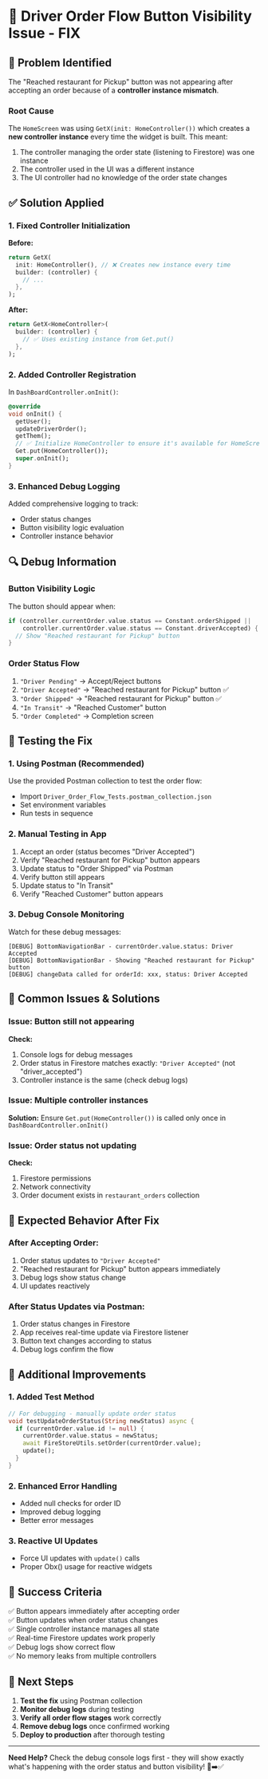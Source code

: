 # 🚚 Driver Order Flow Button Visibility Issue - FIX

## 🐛 Problem Identified

The "Reached restaurant for Pickup" button was not appearing after accepting an order because of a **controller instance mismatch**.

### Root Cause
The `HomeScreen` was using `GetX(init: HomeController())` which creates a **new controller instance** every time the widget is built. This meant:

1. The controller managing the order state (listening to Firestore) was one instance
2. The controller used in the UI was a different instance
3. The UI controller had no knowledge of the order state changes

## ✅ Solution Applied

### 1. Fixed Controller Initialization
**Before:**
```dart
return GetX(
  init: HomeController(), // ❌ Creates new instance every time
  builder: (controller) {
    // ...
  },
);
```

**After:**
```dart
return GetX<HomeController>(
  builder: (controller) {
    // ✅ Uses existing instance from Get.put()
  },
);
```

### 2. Added Controller Registration
In `DashBoardController.onInit()`:
```dart
@override
void onInit() {
  getUser();
  updateDriverOrder();
  getThem();
  // ✅ Initialize HomeController to ensure it's available for HomeScreen
  Get.put(HomeController());
  super.onInit();
}
```

### 3. Enhanced Debug Logging
Added comprehensive logging to track:
- Order status changes
- Button visibility logic evaluation
- Controller instance behavior

## 🔍 Debug Information

### Button Visibility Logic
The button should appear when:
```dart
if (controller.currentOrder.value.status == Constant.orderShipped ||
    controller.currentOrder.value.status == Constant.driverAccepted) {
  // Show "Reached restaurant for Pickup" button
}
```

### Order Status Flow
1. `"Driver Pending"` → Accept/Reject buttons
2. `"Driver Accepted"` → "Reached restaurant for Pickup" button ✅
3. `"Order Shipped"` → "Reached restaurant for Pickup" button ✅
4. `"In Transit"` → "Reached Customer" button
5. `"Order Completed"` → Completion screen

## 🧪 Testing the Fix

### 1. Using Postman (Recommended)
Use the provided Postman collection to test the order flow:
- Import `Driver_Order_Flow_Tests.postman_collection.json`
- Set environment variables
- Run tests in sequence

### 2. Manual Testing in App
1. Accept an order (status becomes "Driver Accepted")
2. Verify "Reached restaurant for Pickup" button appears
3. Update status to "Order Shipped" via Postman
4. Verify button still appears
5. Update status to "In Transit"
6. Verify "Reached Customer" button appears

### 3. Debug Console Monitoring
Watch for these debug messages:
```
[DEBUG] BottomNavigationBar - currentOrder.value.status: Driver Accepted
[DEBUG] BottomNavigationBar - Showing "Reached restaurant for Pickup" button
[DEBUG] changeData called for orderId: xxx, status: Driver Accepted
```

## 🚨 Common Issues & Solutions

### Issue: Button still not appearing
**Check:**
1. Console logs for debug messages
2. Order status in Firestore matches exactly: `"Driver Accepted"` (not "driver_accepted")
3. Controller instance is the same (check debug logs)

### Issue: Multiple controller instances
**Solution:** Ensure `Get.put(HomeController())` is called only once in `DashBoardController.onInit()`

### Issue: Order status not updating
**Check:**
1. Firestore permissions
2. Network connectivity
3. Order document exists in `restaurant_orders` collection

## 📱 Expected Behavior After Fix

### After Accepting Order:
1. Order status updates to `"Driver Accepted"`
2. "Reached restaurant for Pickup" button appears immediately
3. Debug logs show status change
4. UI updates reactively

### After Status Updates via Postman:
1. Order status changes in Firestore
2. App receives real-time update via Firestore listener
3. Button text changes according to status
4. Debug logs confirm the flow

## 🔧 Additional Improvements

### 1. Added Test Method
```dart
// For debugging - manually update order status
void testUpdateOrderStatus(String newStatus) async {
  if (currentOrder.value.id != null) {
    currentOrder.value.status = newStatus;
    await FireStoreUtils.setOrder(currentOrder.value);
    update();
  }
}
```

### 2. Enhanced Error Handling
- Added null checks for order ID
- Improved debug logging
- Better error messages

### 3. Reactive UI Updates
- Force UI updates with `update()` calls
- Proper Obx() usage for reactive widgets

## 🎯 Success Criteria

✅ Button appears immediately after accepting order  
✅ Button updates when order status changes  
✅ Single controller instance manages all state  
✅ Real-time Firestore updates work properly  
✅ Debug logs show correct flow  
✅ No memory leaks from multiple controllers  

## 🚀 Next Steps

1. **Test the fix** using Postman collection
2. **Monitor debug logs** during testing
3. **Verify all order flow stages** work correctly
4. **Remove debug logs** once confirmed working
5. **Deploy to production** after thorough testing

---

**Need Help?** Check the debug console logs first - they will show exactly what's happening with the order status and button visibility! 🐛➡️✅ 